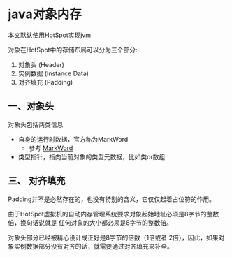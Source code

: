 # java对象内存

本文默认使用HotSpot实现jvm



对象在HotSpot中的存储布局可以分为三个部分: 

1. 对象头	(Header)
2. 实例数据      (Instance Data)
3. 对齐填充      (Padding)



## 一、对象头

对象头包括两类信息

- 自身的运行时数据，官方称为MarkWord
  - 参考 [MarkWord](../并发/线程/MarkWord.md)
- 类型指针，指向当前对象的类型元数据，比如类or数组





## 三、 对齐填充

Padding并不是必然存在的，也没有特别的含义，它仅仅起着占位符的作用。

由于HotSpot虚拟机的自动内存管理系统要求对象起始地址必须是8字节的整数倍，换句话说就是 任何对象的大小都必须是8字节的整数倍。

对象头部分已经被精心设计成正好是8字节的倍数（1倍或者 2倍），因此，如果对象实例数据部分没有对齐的话，就需要通过对齐填充来补全。



